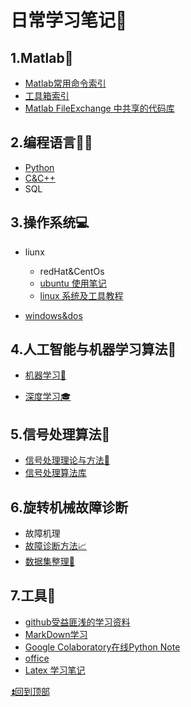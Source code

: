 # 日常学习笔记📒

## 1.Matlab📐
* [Matlab常用命令索引](./MATLAB/Common_Command_Notes.md)
* [工具箱索引](./MATLAB/ToolBoxList.md)
* [Matlab FileExchange 中共享的代码库](./MATLAB/FileExchangeLibList.md)

## 2.编程语言👨‍💻
* [Python](./Python/PythonNotes.md) 
* [C&C++](./C++/C++Note.md)
* SQL

## 3.操作系统💻
* liunx
  * redHat&CentOs
  * [ubuntu 使用笔记](linux/ubuntu.md)
  * [linux 系统及工具教程](https://github.com/dunwu/linux-tutorial)

* [windows&dos](./win/windows.md)

## 4.人工智能与机器学习算法📖
* [机器学习:book:](./DeepLearning/MLNotes.md)

* [深度学习:mortar_board:](./DeepLearning/DLNotes.md)

## 5.信号处理算法🌊
* [信号处理理论与方法:lollipop:](./SP/Signal_Processing.md)
* [信号处理算法库](https://github.com/hustcxl/SP_Lib)

## 6.旋转机械故障诊断
* 故障机理
* [故障诊断方法:chart_with_upwards_trend:](https://github.com/hustcxl/Deep-learning-in-PHM/blob/master/doc/FD.md)
* [数据集整理🚟](https://github.com/hustcxl/Rotating-machine-fault-data-set)
## 7.工具🔨
* [github受益匪浅的学习资料](./tools/githubNotes.md)
* [MarkDown学习](./tools/MarkDown.md)
* [Google Colaboratory在线Python Note](https://colab.research.google.com/notebooks/welcome.ipynb#scrollTo=5fCEDCU_qrC0)
* [office](./tools/office.md)  
* [Latex 学习笔记](./tools/latex.md) 

[:arrow_double_up:回到顶部](#日常学习笔记)
